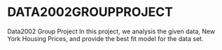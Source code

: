 # DATA2002GROUPPROJECT
Data2002 Group Project 
In this project, we analysis the given data, New York Housing Prices, and provide the best fit model for the data set. 

